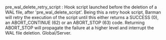 pre_wal_delete_retry_script
:   Hook script launched before the deletion of a WAL file, after 'pre_wal_delete_script'.
    Being this a _retry_ hook script, Barman will retry the execution of the
    script until this either returns a SUCCESS (0), an ABORT_CONTINUE (62) or
    an ABORT_STOP (63) code. Returning ABORT_STOP will propagate the failure at
    a higher level and interrupt the WAL file deletion. Global/Server.
